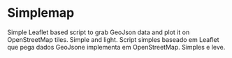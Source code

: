 Simplemap
=======

Simple Leaflet based script to grab GeoJson data and plot it on OpenStreetMap tiles. Simple and light.
Script simples baseado em Leaflet que pega dados GeoJsone implementa em OpenStreetMap. Simples e leve.
